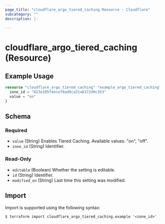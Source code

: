 ```yaml
---
page_title: "cloudflare_argo_tiered_caching Resource - Cloudflare"
subcategory: ""
description: |-
  
---
```


# cloudflare_argo_tiered_caching (Resource)



## Example Usage

```terraform
resource "cloudflare_argo_tiered_caching" "example_argo_tiered_caching" {
  zone_id = "023e105f4ecef8ad9ca31a8372d0c353"
  value = "on"
}
```

<!-- schema generated by tfplugindocs -->
## Schema

### Required

- `value` (String) Enables Tiered Caching.
Available values: "on", "off".
- `zone_id` (String) Identifier.

### Read-Only

- `editable` (Boolean) Whether the setting is editable.
- `id` (String) Identifier.
- `modified_on` (String) Last time this setting was modified.

## Import

Import is supported using the following syntax:

```shell
$ terraform import cloudflare_argo_tiered_caching.example '<zone_id>'
```
